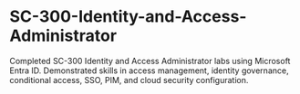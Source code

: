 # SC-300-Identity-and-Access-Administrator
Completed SC-300 Identity and Access Administrator labs using Microsoft Entra ID. Demonstrated skills in access management, identity governance, conditional access, SSO, PIM, and cloud security configuration.
